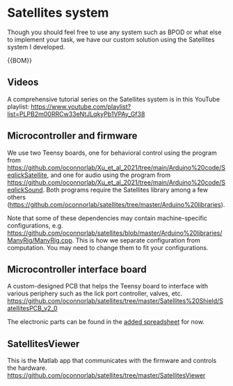 [M4x10 screws]:Parts.yaml#M4x10PanSteel
[No. 2 Phillips screwdriver]:Parts.yaml#Screwdriver_Philips_No2
# Satellites system

Though you should feel free to use any system such as BPOD or what else to implement your task, we have our custom solution using the Satellites system I developed.

{{BOM}}

## Videos

 A comprehensive tutorial series on the Satellites system is in this YouTube playlist: https://www.youtube.com/playlist?list=PLPB2m00RRCw33eNtJLqkyPb1VPAy_Gf38
 
## Microcontroller and firmware

We use two Teensy boards, one for behavioral control using the program from https://github.com/oconnorlab/Xu_et_al_2021/tree/main/Arduino%20code/SeqlickSatellite, and one for audio using the program from https://github.com/oconnorlab/Xu_et_al_2021/tree/main/Arduino%20code/SeqlickSound. Both programs require the Satellites library among a few others (https://github.com/oconnorlab/satellites/tree/master/Arduino%20libraries). 

Note that some of these dependencies may contain machine-specific configurations, e.g. https://github.com/oconnorlab/satellites/blob/master/Arduino%20libraries/ManyRig/ManyRig.cpp. This is how we separate configuration from computation. You may need to change them to fit your configurations.


## Microcontroller interface board
A custom-designed PCB that helps the Teensy board to interface with various periphery such as the lick port controller, valves, etc.
https://github.com/oconnorlab/satellites/tree/master/Satellites%20Shield/SatellitesPCB_v2_0

The electronic parts can be found in the [added spreadsheet](extras/ordering-list-electronics.csv) for now.

## SatellitesViewer

This is the Matlab app that communicates with the firmware and controls the hardware.
https://github.com/oconnorlab/satellites/tree/master/SatellitesViewer
 